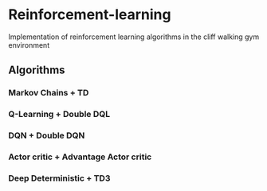 # Reinforcement-learning
Implementation of reinforcement learning algorithms in the cliff walking gym environment

## Algorithms

### Markov Chains + TD
### Q-Learning + Double DQL
### DQN + Double DQN
### Actor critic + Advantage Actor critic
### Deep Deterministic + TD3
